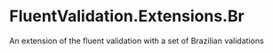 # FluentValidation.Extensions.Br
An extension of the fluent validation with a set of Brazilian validations
